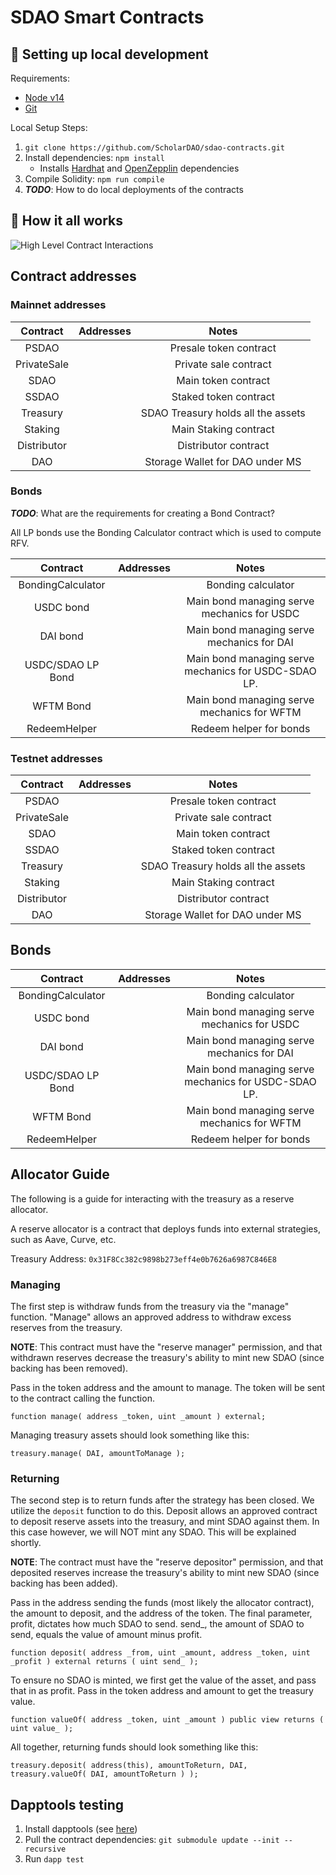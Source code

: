 # SDAO Smart Contracts

##  🔧 Setting up local development

Requirements:
- [Node v14](https://nodejs.org/download/release/latest-v14.x/)
- [Git](https://git-scm.com/downloads)


Local Setup Steps:
1. ``git clone https://github.com/ScholarDAO/sdao-contracts.git ``
1. Install dependencies: `npm install`
    - Installs [Hardhat](https://hardhat.org/getting-started/) and [OpenZepplin](https://docs.openzeppelin.com/contracts/4.x/) dependencies
1. Compile Solidity: ``npm run compile``
1. **_TODO_**: How to do local deployments of the contracts


## 🤨 How it all works
![High Level Contract Interactions](./docs/box-diagram.png)

## Contract addresses

### Mainnet addresses

|Contract       | Addresses                                                                                                        | Notes                                |
|:-------------:|:----------------------------------------------------------------------------------------------------------------:|:------------------------------------:|
|PSDAO          |[                                          ](https://ftmscan.io/address/                                         )| Presale token contract               |
|PrivateSale    |[                                          ](https://ftmscan.io/address/                                         )| Private sale contract                |
|SDAO           |[                                          ](https://ftmscan.io/address/                                         )| Main token contract                  |
|SSDAO          |[                                          ](https://ftmscan.io/address/                                         )| Staked token contract                |
|Treasury       |[                                          ](https://ftmscan.io/address/                                         )| SDAO Treasury holds all the assets   |
|Staking        |[                                          ](https://ftmscan.io/address/                                         )| Main Staking contract                |
|Distributor    |[                                          ](https://ftmscan.io/address/                                         )| Distributor contract                 |
|DAO            |[                                          ](https://ftmscan.io/address/                                         )| Storage Wallet for DAO under MS      |

### Bonds

**_TODO_**: What are the requirements for creating a Bond Contract?

All LP bonds use the Bonding Calculator contract which is used to compute RFV.

|Contract           | Addresses                                                                                                           | Notes                                                |
|:-----------------:|:-------------------------------------------------------------------------------------------------------------------:|:----------------------------------------------------:|
|BondingCalculator  |[                                          ](https://etherscan.io/address/                                          )| Bonding calculator                                   |
|USDC bond          |[                                          ](https://etherscan.io/address/                                          )| Main bond managing serve mechanics for USDC          |
|DAI bond           |[                                          ](https://etherscan.io/address/                                          )| Main bond managing serve mechanics for DAI           |
|USDC/SDAO LP Bond  |[                                          ](https://etherscan.io/address/                                          )| Main bond managing serve mechanics for USDC-SDAO LP. |
|WFTM Bond          |[                                          ](https://etherscan.io/address/                                          )| Main bond managing serve mechanics for WFTM          |
|RedeemHelper       |[                                          ](https://etherscan.io/address/                                          )| Redeem helper for bonds                              |

### Testnet addresses

|Contract       | Addresses                                                                                                        | Notes                                |
|:-------------:|:----------------------------------------------------------------------------------------------------------------:|:------------------------------------:|
|PSDAO          |[                                          ](https://ftmscan.io/address/                                         )| Presale token contract               |
|PrivateSale    |[                                          ](https://ftmscan.io/address/                                         )| Private sale contract                |
|SDAO           |[                                          ](https://ftmscan.io/address/                                         )| Main token contract                  |
|SSDAO          |[                                          ](https://ftmscan.io/address/                                         )| Staked token contract                |
|Treasury       |[                                          ](https://ftmscan.io/address/                                         )| SDAO Treasury holds all the assets   |
|Staking        |[                                          ](https://ftmscan.io/address/                                         )| Main Staking contract                |
|Distributor    |[                                          ](https://ftmscan.io/address/                                         )| Distributor contract                 |
|DAO            |[                                          ](https://ftmscan.io/address/                                         )| Storage Wallet for DAO under MS      |

## Bonds

|Contract           | Addresses                                                                                                           | Notes                                                |
|:-----------------:|:-------------------------------------------------------------------------------------------------------------------:|:----------------------------------------------------:|
|BondingCalculator  |[                                          ](https://etherscan.io/address/                                          )| Bonding calculator                                   |
|USDC bond          |[                                          ](https://etherscan.io/address/                                          )| Main bond managing serve mechanics for USDC          |
|DAI bond           |[                                          ](https://etherscan.io/address/                                          )| Main bond managing serve mechanics for DAI           |
|USDC/SDAO LP Bond  |[                                          ](https://etherscan.io/address/                                          )| Main bond managing serve mechanics for USDC-SDAO LP. |
|WFTM Bond          |[                                          ](https://etherscan.io/address/                                          )| Main bond managing serve mechanics for WFTM          |
|RedeemHelper       |[                                          ](https://etherscan.io/address/                                          )| Redeem helper for bonds                              |

## Allocator Guide

The following is a guide for interacting with the treasury as a reserve allocator.

A reserve allocator is a contract that deploys funds into external strategies, such as Aave, Curve, etc.

Treasury Address: `0x31F8Cc382c9898b273eff4e0b7626a6987C846E8`

### Managing
The first step is withdraw funds from the treasury via the "manage" function. "Manage" allows an approved address to withdraw excess reserves from the treasury.

**NOTE**: This contract must have the "reserve manager" permission, and that withdrawn reserves decrease the treasury's ability to mint new SDAO (since backing has been removed).

Pass in the token address and the amount to manage. The token will be sent to the contract calling the function.

```
function manage( address _token, uint _amount ) external;
```

Managing treasury assets should look something like this:
```
treasury.manage( DAI, amountToManage );
```

### Returning
The second step is to return funds after the strategy has been closed.
We utilize the `deposit` function to do this. Deposit allows an approved contract to deposit reserve assets into the treasury, and mint SDAO against them. In this case however, we will NOT mint any SDAO. This will be explained shortly.

**NOTE**: The contract must have the "reserve depositor" permission, and that deposited reserves increase the treasury's ability to mint new SDAO (since backing has been added).


Pass in the address sending the funds (most likely the allocator contract), the amount to deposit, and the address of the token. The final parameter, profit, dictates how much SDAO to send. send_, the amount of SDAO to send, equals the value of amount minus profit.
```
function deposit( address _from, uint _amount, address _token, uint _profit ) external returns ( uint send_ );
```

To ensure no SDAO is minted, we first get the value of the asset, and pass that in as profit.
Pass in the token address and amount to get the treasury value.
```
function valueOf( address _token, uint _amount ) public view returns ( uint value_ );
```

All together, returning funds should look something like this:
```
treasury.deposit( address(this), amountToReturn, DAI, treasury.valueOf( DAI, amountToReturn ) );
```

## Dapptools testing

1. Install dapptools (see [here](https://github.com/dapphub/dapptools))
2. Pull the contract dependencies: ``git submodule update --init --recursive``
2. Run ``dapp test``

